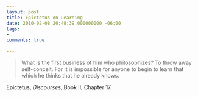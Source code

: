 ```yaml
---
layout: post
title: Epictetus on Learning
date: 2010-02-08 20:48:39.000000000 -06:00
tags:
- 
comments: true

---
```

<blockquote>What is the first business of him who philosophizes? To throw away self-conceit. For it is impossible for anyone to begin to learn that which he thinks that he already knows.</p></blockquote>
<div class="attribution">Epictetus, <em>Discourses</em>, Book II, Chapter 17.</div>

